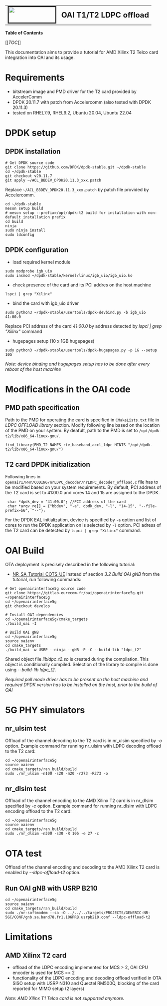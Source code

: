 <table style="border-collapse: collapse; border: none;">
  <tr style="border-collapse: collapse; border: none;">
    <td style="border-collapse: collapse; border: none;">
      <a href="http://www.openairinterface.org/">
         <img src="./images/oai_final_logo.png" alt="" border=3 height=50 width=150>
         </img>
      </a>
    </td>
    <td style="border-collapse: collapse; border: none; vertical-align: center;">
      <b><font size = "5">OAI T1/T2 LDPC offload</font></b>
    </td>
  </tr>
</table>

**Table of Contents**

[[_TOC_]]

This documentation aims to provide a tutorial for AMD Xilinx T2 Telco card integration into OAI and its usage.

# Requirements

 - bitstream image and PMD driver for the T2 card provided by AccelerComm
 - DPDK 20.11.7 with patch from Accelercomm (also tested with DPDK 20.11.3)
 - tested on RHEL7.9, RHEL9.2, Ubuntu 20.04, Ubuntu 22.04

# DPDK setup
## DPDK installation
```
# Get DPDK source code
git clone https://github.com/DPDK/dpdk-stable.git ~/dpdk-stable
cd ~/dpdk-stable
git checkout v20.11.7
git apply ~/ACL_BBDEV_DPDK20.11.3_xxx.patch
```
Replace `~/ACL_BBDEV_DPDK20.11.3_xxx.patch` by patch file provided by
Accelercomm.
```
cd ~/dpdk-stable
meson setup build
# meson setup --prefix=/opt/dpdk-t2 build for installation with non-default installation prefix
cd build
ninja
sudo ninja install
sudo ldconfig
```
## DPDK configuration
 - load required kernel module
```
sudo modprobe igb_uio
sudo insmod ~/dpdk-stable/kernel/linux/igb_uio/igb_uio.ko
```
 - check presence of the card and its PCI addres on the host machine
```
lspci | grep "Xilinx"
```
 - bind the card with igb_uio driver
```
sudo python3 ~/dpdk-stable/usertools/dpdk-devbind.py -b igb_uio 41:00.0
```
Replace PCI address of the card *41:00.0* by address detected by *lspci | grep "Xilinx"* command
 - hugepages setup (10 x 1GB hugepages)
```
sudo python3 ~/dpdk-stable/usertools/dpdk-hugepages.py -p 1G --setup 10G`
```

*Note: device binding and hugepages setup has to be done after every reboot of
the host machine*

# Modifications in the OAI code
## PMD path specification
Path to the PMD for operating the card is specified in `CMakeLists.txt` file in
*LDPC OFFLOAD library* section. Modify following line based on the location of
the PMD on your system. By deafult, path to the PMD is set to `/opt/dpdk-t2/lib/x86_64-linux-gnu/`.
```
find_library(PMD_T2 NAMES rte_baseband_accl_ldpc HINTS "/opt/dpdk-t2/lib/x86_64-linux-gnu/")
```

## T2 card DPDK initialization
Following lines in `openair1/PHY/CODING/nrLDPC_decoder/nrLDPC_decoder_offload.c` file has to be
modified based on your system requirements. By default, PCI address of the T2 card is set to 41:00.0 and cores 14 and 15 are assigned to the DPDK.
```
 char *dpdk_dev = "41:00.0"; //PCI address of the card
 char *argv_re[] = {"bbdev", "-a", dpdk_dev, "-l", "14-15", "--file-prefix=b6", "--"};
```
For the DPDK EAL initialization, device is specified by `-a` option and list
of cores to run the DPDK application on is selected by `-l` option. PCI adress of
the T2 card can be detected by `lspci | grep "Xilinx"` command.

# OAI Build
OTA deployment is precisely described in the following tutorial:
- [NR_SA_Tutorial_COTS_UE](https://gitlab.eurecom.fr/oai/openairinterface5g/-/blob/develop/doc/NR_SA_Tutorial_COTS_UE.md)
Instead of section *3.2 Build OAI gNB* from the tutorial, run following commands:

```
# Get openairinterface5g source code
git clone https://gitlab.eurecom.fr/oai/openairinterface5g.git ~/openairinterface5g
cd ~/openairinterface5g
git checkout develop

# Install OAI dependencies
cd ~/openairinterface5g/cmake_targets
./build_oai -I

# Build OAI gNB
cd ~/openairinterface5g
source oaienv
cd cmake_targets
./build_oai -w USRP --ninja --gNB -P -C --build-lib "ldpc_t2"
```
Shared object file *libldpc_t2.so* is created during the compilation. This object is conditionally compiled. Selection of the library to compile is done using *--build-lib ldpc_t2*.

*Required poll mode driver has to be present on the host machine and required DPDK version has to be installed on the host, prior to the build of OAI*

# 5G PHY simulators
## nr_ulsim test
Offload of the channel decoding to the T2 card is in nr_ulsim specified by *-o* option. Example command for running nr_ulsim with LDPC decoding offload to the T2 card:
```
cd ~/openairinterface5g
source oaienv
cd cmake_targets/ran_build/build
sudo ./nr_ulsim -n100 -s20 -m20 -r273 -R273 -o
```
## nr_dlsim test
Offload of the channel encoding to the AMD Xilinx T2 card is in nr_dlsim specified by *-c* option. Example command for running nr_dlsim with LDPC encoding offload to the T2 card:
```
cd ~/openairinterface5g
source oaienv
cd cmake_targets/ran_build/build
sudo ./nr_dlsim -n300 -s30 -R 106 -e 27 -c
```

# OTA test
Offload of the channel encoding and decoding to the AMD Xilinx T2 card is enabled by *--ldpc-offload-t2* option.

## Run OAI gNB with USRP B210
```
cd ~/openairinterface5g
source oaienv
cd cmake_targets/ran_build/build
sudo ./nr-softmodem --sa -O ../../../targets/PROJECTS/GENERIC-NR-5GC/CONF/gnb.sa.band78.fr1.106PRB.usrpb210.conf --ldpc-offload-t2
```

# Limitations
## AMD Xilinx T2 card
 - offload of the LDPC encoding implemented for MCS > 2, OAI CPU encoder is used for MCS =< 2
 - functionality of the LDPC encoding and decoding offload verified in OTA SISO setup with USRP N310 and Quectel RM500Q, blocking of the card reported for MIMO setup (2 layers)

*Note: AMD Xilinx T1 Telco card is not supported anymore.*
